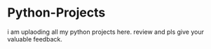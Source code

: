 # Python-Projects
i am uplaoding all my python projects here.
review and pls give your valuable feedback.
